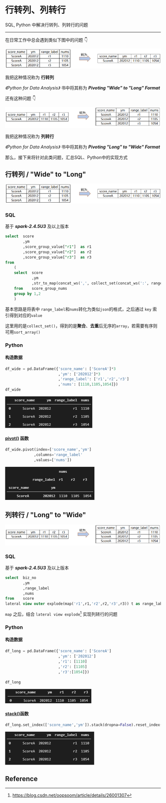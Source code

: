 # 行转列、列转行


SQL, Python 中解决行转列、列转行的问题

<!--more-->



---



在日常工作中总会遇到类似下图中的问题 👇

![行转列](https://raw.githubusercontent.com/unclehuzi/pic/master/img/image-20210615175136301.png)


我把这种情况称为 **行转列**

*《Python for Data Analysis》* 书中将其称为 ***Pivoting "Wide" to "Long" Format***


还有这种问题 👇

![列转行](https://raw.githubusercontent.com/unclehuzi/pic/master/img/image-20210615175345538.png)


我把这种情况称为 **列转行**

*《Python for Data Analysis》* 书中将其称为 ***Pivoting "Long" to "Wide" Format***


那么，接下来将针对此类问题，汇总SQL、Python中的实现方式



## 行转列 / "Wide" to "Long"

![行转列](https://raw.githubusercontent.com/unclehuzi/pic/master/img/image-20210615175136301.png)

### SQL



基于 ***spark-2.4.5U3*** 及以上版本


```sql
select  score
        ,ym
        ,score_group_value["r1"]  as r1
        ,score_group_value["r2"]  as r2
        ,score_group_value["r3"]  as r3
from
    (
    select  score
            ,ym
            ,str_to_map(concat_ws(',', collect_set(concat_ws(':', range_label, nums)))) as score_group_value
    from    score_group_nums
    group by 1,2
    )
```

基本思路是将表中 `range_label`和`nums`转化为类似`json`的格式，之后通过 `key` 索引得到对应的`value`

这里用的是`collect_set()`，得到的是**聚合**、**去重**后无序的`array`，若需要有序则可用`sort_array()`

### Python

#### 构造数据

```python
df_wide = pd.DataFrame({'score_name': ['ScoreA']*3
                 		,'ym': ['202012']*3
                 		,'range_label': ['r1','r2','r3']
                        ,'nums': [1110,1105,1054]})
df_wide
```

![image-20210615202957219](https://raw.githubusercontent.com/unclehuzi/pic/master/img/image-20210615202957219.png)

#### [pivot()](https://pandas.pydata.org/docs/reference/api/pandas.DataFrame.pivot.html) 函数

```python
df_wide.pivot(index=['score_name','ym']
             ,columns='range_label'
             ,values=['nums'])
```

![image-20210615203202914](https://raw.githubusercontent.com/unclehuzi/pic/master/img/image-20210615203202914.png)



## 列转行 / "Long" to "Wide"

![列转行](https://raw.githubusercontent.com/unclehuzi/pic/master/img/image-20210615175345538.png)

### SQL


基于 ***spark-2.4.5U3*** 及以上版本


```sql
select  biz_no
        ,ym
        ,range_label
        ,nums
from    score
lateral view outer explode(map('r1',r1,'r2',r2,'r3',r3)) t as range_label,nums
```

`map` 之后，结合 `lateral view explode`[^1] 实现列转行的问题

### Python

#### 构造数据

```python
df_long = pd.DataFrame({'score_name': ['ScoreA']
                 		,'ym': ['202012']
                 		,'r1': [1110]
                        ,'r2': [1105]
                        ,'r3':[1054]})

df_long
```

![image-20210615203711372](https://raw.githubusercontent.com/unclehuzi/pic/master/img/image-20210615203711372.png)

#### [stack()](https://pandas.pydata.org/docs/reference/api/pandas.DataFrame.stack.html)函数

```python
df_long.set_index(['score_name','ym']).stack(dropna=False).reset_index().rename(columns={"level_2": "range_label",0:"nums"})
```

![image-20210615204651755](https://raw.githubusercontent.com/unclehuzi/pic/master/img/image-20210615204651755.png)

## Reference

[^1]: https://blog.csdn.net/oopsoom/article/details/26001307




<head> 
    <script defer src="https://use.fontawesome.com/releases/v5.0.13/js/all.js"></script> 
    <script defer src="https://use.fontawesome.com/releases/v5.0.13/js/v4-shims.js"></script> 
</head> 
<link rel="stylesheet" href="https://use.fontawesome.com/releases/v5.0.13/css/all.css">
